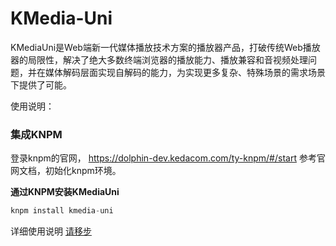 # KMedia-Uni
​		KMediaUni是Web端新一代媒体播放技术方案的播放器产品，打破传统Web播放器的局限性，解决了绝大多数终端浏览器的播放能力、播放兼容和音视频处理问题，并在媒体解码层面实现自解码的能力，为实现更多复杂、特殊场景的需求场景下提供了可能。

使用说明：

### 集成KNPM

登录knpm的官网， https://dolphin-dev.kedacom.com/ty-knpm/#/start 参考官网文档，初始化knpm环境。

**通过KNPM安装KMediaUni**

```js
knpm install kmedia-uni
```

详细使用说明 [请移步](https://kfront.kedacom.com/product/KMediaUni/doc/47328)





